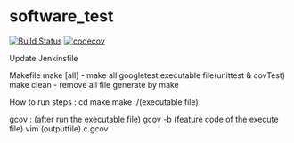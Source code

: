 # software_test
[![Build Status](https://travis-ci.org/helioz11/software-test.svg?branch=master)](https://travis-ci.org/helioz11/software-test)
[![codecov](https://codecov.io/gh/helioz11/software-test/branch/master/graph/badge.svg)](https://codecov.io/gh/helioz11/software-test)

Update Jenkinsfile

Makefile
make [all] - make all googletest executable file(unittest & covTest)
make clean - remove all file generate by make

How to run
steps : 
	cd make
	make
	./(executable file)

gcov :
	(after run the executable file)
	gcov -b (feature code of the execute file)
	vim (outputfile).c.gcov
